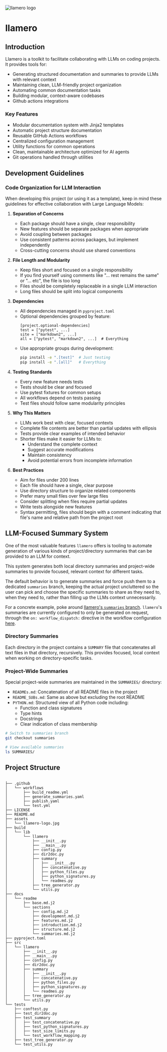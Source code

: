 ![llamero logo](assets/llamero-logo.jpg)

# llamero

## Introduction

Llamero is a toolkit to facilitate collaborating with LLMs on coding projects. It provides tools for:

- Generating structured documentation and summaries to provide LLMs with relevant context
- Maintaining clean, LLM-friendly project organization
- Automating common documentation tasks
- Building modular, context-aware codebases
- Github actions integrations
### Key Features

- Modular documentation system with Jinja2 templates
- Automatic project structure documentation
- Reusable GitHub Actions workflows
- Centralized configuration management
- Utility functions for common operations
- Clean, maintainable architecture optimized for AI agents
- Git operations handled through utilities
## Development Guidelines

### Code Organization for LLM Interaction

When developing this project (or using it as a template), keep in mind these guidelines for effective collaboration with Large Language Models:

1. **Separation of Concerns**
   - Each package should have a single, clear responsibility
   - New features should be separate packages when appropriate
   - Avoid coupling between packages
   - Use consistent patterns across packages, but implement independently
   - Cross-cutting concerns should use shared conventions

2. **File Length and Modularity**
   - Keep files short and focused on a single responsibility
   - If you find yourself using comments like "... rest remains the same" or "... etc", the file is too long
   - Files should be completely replaceable in a single LLM interaction
   - Long files should be split into logical components

3. **Dependencies**
   - All dependencies managed in `pyproject.toml`
   - Optional dependencies grouped by feature:
     ```
     [project.optional-dependencies]
     test = ["pytest", ...]
     site = ["markdown2", ...]
     all = ["pytest", "markdown2", ...]  # Everything
     ```
   - Use appropriate groups during development:
     ```bash
     pip install -e ".[test]"  # Just testing
     pip install -e ".[all]"   # Everything
     ```

4. **Testing Standards**
   - Every new feature needs tests
   - Tests should be clear and focused
   - Use pytest fixtures for common setups
   - All workflows depend on tests passing
   - Test files should follow same modularity principles

5. **Why This Matters**
   - LLMs work best with clear, focused contexts
   - Complete file contents are better than partial updates with ellipsis
   - Tests provide clear examples of intended behavior
   - Shorter files make it easier for LLMs to:
     - Understand the complete context
     - Suggest accurate modifications
     - Maintain consistency
     - Avoid potential errors from incomplete information

7. **Best Practices**
   - Aim for files under 200 lines
   - Each file should have a single, clear purpose
   - Use directory structure to organize related components
   - Prefer many small files over few large files
   - Consider splitting when files require partial updates
   - Write tests alongside new features
   - Syntax permitting, files should begin with a comment indicating that file's name and relative path from the project root
## LLM-Focused Summary System

One of the most valuable features `llamero` offers is tooling to automate generation of various kinds of project/directory summaries that can be provided to an LLM for context.

This system generates both local directory summaries and project-wide summaries to provide focused, relevant context for different tasks.

The default behavior is to generate summaries and force push them to a dedicated `summaries` branch, keeping the actual project uncluttered so the user can pick and choose 
the specific summaries to share as they need to, when they need to, rather than filling up the LLMs context unnecessarily.

For a concrete example, poke around [llamero's `summaries` branch](https://github.com/dmarx/llamero/tree/summaries).
`llamero`'s summaries are currently configured to only be generated on request, through the `on: workflow_dispatch:` directive in the workflow configuration [here](https://github.com/dmarx/llamero/blob/main/.github/workflows/generate_summaries.yaml).

### Directory Summaries

Each directory in the project contains a `SUMMARY` file that concatenates all text files in that directory, recursively. 
This provides focused, local context when working on directory-specific tasks.

### Project-Wide Summaries
Special project-wide summaries are maintained in the `SUMMARIES/` directory:

- `READMEs.md`: Concatenation of all README files in the project
- `README_SUBs.md`: Same as above but excluding the root README
- `PYTHON.md`: Structured view of all Python code including:
  - Function and class signatures
  - Type hints
  - Docstrings
  - Clear indication of class membership


```bash
# Switch to summaries branch
git checkout summaries

# View available summaries
ls SUMMARIES/
```
## Project Structure

```

├── .github
│   └── workflows
│       ├── build_readme.yml
│       ├── generate_summaries.yaml
│       ├── publish.yaml
│       └── test.yml
├── LICENSE
├── README.md
├── assets
│   └── llamero-logo.jpg
├── build
│   └── lib
│       └── llamero
│           ├── __init__.py
│           ├── __main__.py
│           ├── config.py
│           ├── dir2doc.py
│           ├── summary
│           │   ├── __init__.py
│           │   ├── concatenative.py
│           │   ├── python_files.py
│           │   ├── python_signatures.py
│           │   └── readmes.py
│           ├── tree_generator.py
│           └── utils.py
├── docs
│   └── readme
│       ├── base.md.j2
│       └── sections
│           ├── config.md.j2
│           ├── development.md.j2
│           ├── features.md.j2
│           ├── introduction.md.j2
│           ├── structure.md.j2
│           └── summaries.md.j2
├── pyproject.toml
├── src
│   └── llamero
│       ├── __init__.py
│       ├── __main__.py
│       ├── config.py
│       ├── dir2doc.py
│       ├── summary
│       │   ├── __init__.py
│       │   ├── concatenative.py
│       │   ├── python_files.py
│       │   ├── python_signatures.py
│       │   └── readmes.py
│       ├── tree_generator.py
│       └── utils.py
└── tests
    ├── conftest.py
    ├── test_dir2doc.py
    ├── test_summary
    │   ├── test_concatenative.py
    │   ├── test_python_signatures.py
    │   ├── test_size_limits.py
    │   └── test_workflow_mapping.py
    ├── test_tree_generator.py
    └── test_utils.py

```
